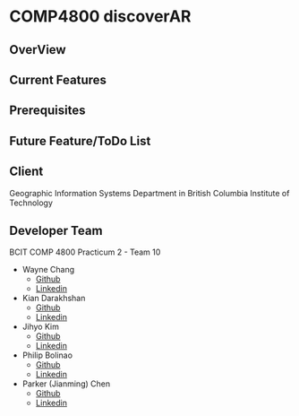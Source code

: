 # COMP4800 discoverAR
**OverView**
-

**Current Features**
-

**Prerequisites**
-

**Future Feature/ToDo List**
-

**Client**<br />
-
 Geographic Information Systems Department in British Columbia Institute of Technology
	
**Developer Team** <br />
-
 BCIT COMP 4800 Practicum 2 - Team 10
   - Wayne Chang 
   		- [Github](https://github.com/Monrch92)
		- [Linkedin](https://www.linkedin.com/in/waynechang851/)
   - Kian Darakhshan
   		- [Github](https://github.com/kdarakhshan)
		- [Linkedin](https://www.linkedin.com/in/kian-darakhshan/)
   - Jihyo Kim
   		- [Github](https://github.com/kimjihyo)
		- [Linkedin](https://www.linkedin.com/in/jihyo-kim-084338156/)
   - Philip Bolinao
   		- [Github](https://github.com/pbolinao)
		- [Linkedin](https://www.linkedin.com/in/philip-bolinao-9b6a761a6/) 
   - Parker (Jianming) Chen
   		- [Github](https://github.com/JianmingChen)
		- [Linkedin](https://www.linkedin.com/in/jianming-parker-chen-aa5313159/)

